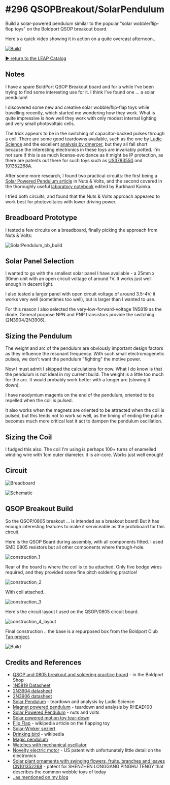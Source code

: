 # #296 QSOPBreakout/SolarPendulum

Build a solar-powered pendulum similar to the popular "solar wobble/flip-flop toys" on the Boldport QSOP breakout board.

Here's a quick video showing it in action on a quite overcast afternoon..

[![Build](./assets/SolarPendulum_build.jpg?raw=true)](http://www.youtube.com/watch?v=buP3zrMjN94)

[:arrow_forward: return to the LEAP Catalog](https://leap.tardate.com)

## Notes

I have a spare BoldPort QSOP Breakout board and for a while I've been trying to find some interesting use for it. I think I've found one ...
a solar pendulum!

I discovered some new and creative solar wobble/flip-flap toys while travelling recently, which started me wondering how they work.
What is quite impressive is how well they work with only modest internal lighting and very small photovoltaic cells.

The trick appears to be in the switching of capacitor-backed pulses through a coil. There are some good teardowns available,
such as the one by
[Ludic Science](https://www.youtube.com/watch?v=M6L-d_dYWIc) and the excellent
[analysis by dmercer](https://ez.analog.com/community/university-program/blog/2015/04/27/solar-powered-motion-toy-tear-down),
but they all fall short because the interesting electronics in these toys are invariably potted.
I'm not sure if this is as much license-avoidance as it might be IP protection, as there are patents out there for such toys such as
[US3783550](https://www.google.com/patents/US3783550?dq=3783550&hl=en&sa=X&ei=X67xUqHPMoOZkQWA5IDYDw&ved=0CDMQ6AEwAA&pageId=105188957426397764872) and [101352268A](https://worldwide.espacenet.com/publicationDetails/biblio?CC=CN&NR=101352268A&KC=A&FT=D&ND=&date=20090128&DB=EPODOC&locale=en_EP).


After some more research, I found two practical circuits: the first being a
[Solar Powered Pendulum article](http://nutsvolts.texterity.com/nutsvolts/201208/?folio=32&pg=32#pg32) in Nuts & Volts,
and the second covered in the thoroughly useful [laboratory notebook](http://www.elektronik-labor.de/Labortagebuch/Tagebuch0716.html#pendel2)
edited by Burkhard Kainka.

I tried both circuits, and found that the Nuts & Volts approach appeared to work best for photovoltaics with lower driving power.


## Breadboard Prototype

I tested a few circuits on a breadboard, finally picking the approach from Nuts & Volts:

![SolarPendulum_bb_build](./assets/SolarPendulum_bb_build.jpg?raw=true)

## Solar Panel Selection

I wanted to go with the smallest solar panel I have available - a 25mm x 30mm unit with an open circuit voltage of around 1V.
It works just well enough in decent light.

I also tested a larger panel with open circuit voltage of around 3.5-4V; it works very well (sometimes too well), but is larger than I wanted to use.

For this reason I also selected the very-low-forward-voltage 1N5819 as the diode. General purpose NPN and PNP transistors provide the switching (2N3904/2N3906).

## Sizing the Pendulum

The weight and arc of the pendulum are obviously important design factors as they influence the resonant frequency.
With such small electromagenetic pulses, we don't want the pendulum "fighting" the motive power.

Now I must admit I skipped the calculations for now. What I do know is that the pendulum is not ideal in my current build.
The weight is a little too much for the arc. It would probably work better with a longer arc (slowing it down).

I have neodymium magents on the end of the pendulum, oriented to be repelled when the coil is pulsed.

It also works when the magnets are oriented to be attracted when the coil is pulsed, but this tends not to work so well, as the timing of
ending the pulse becomes much more critical lest it act to dampen the pendulum oscillation.

## Sizing the Coil

I fudged this also. The coil I'm using is perhaps 100+ turns of enamelled winding wire with 1cm outer diameter.
It is air-core. Works just well enough!

## Circuit

![Breadboard](./assets/SolarPendulum_bb.jpg?raw=true)

![Schematic](./assets/SolarPendulum_schematic.jpg?raw=true)


## QSOP Breakout Build

So the QSOP/0805 breakout ... is intended as a breakout board! But it has enough interesting features to make it
serviceable as the protoboard for this circuit.

Here is the QSOP Board during assembly, with all components fitted. I used SMD 0805 resistors but all other components
where through-hole.

![construction_1](./assets/construction_1.jpg?raw=true)

Rear of the board is where the coil is to ba attached. Only five bodge wires required, and they provided some fine pitch soldering practice!

![construction_2](./assets/construction_2.jpg?raw=true)

With coil attached..

![construction_3](./assets/construction_3.jpg?raw=true)

Here's the circuit layout I used on the QSOP/0805 circuit board.

![construction_4_layout](./assets/construction_4_layout.jpg?raw=true)

Final construction .. the base is a repurposed box from the Boldport Club [Tap project](../../tap).

![Build](./assets/SolarPendulum_build.jpg?raw=true)

## Credits and References
* [QSOP and 0805 breakout and soldering practice board](http://www.boldport.club/shop/product/437246682) - in the Boldport Shop
* [1N5819 Datasheet](http://www.futurlec.com/Diodes/1N5819.shtml)
* [2N3904 datasheet](http://www.futurlec.com/Transistors/2N3904.shtml)
* [2N3906 datasheet](http://www.futurlec.com/Transistors/2N3906.shtml)
* [Solar Pendulum](https://www.youtube.com/watch?v=M6L-d_dYWIc) - teardown and analysis by Ludic Science
* [Magnet powered pendulum](https://www.youtube.com/watch?v=yrKtY7nWc-o) - teardown and analysis by RHEAD100
* [Solar Powered Pendulum](http://nutsvolts.texterity.com/nutsvolts/201208/?folio=32&pg=32#pg32) - nuts and volts
* [Solar powered motion toy tear-down](https://ez.analog.com/community/university-program/blog/2015/04/27/solar-powered-motion-toy-tear-down)
* [Flip Flap](https://en.wikipedia.org/wiki/Flip_Flap) - wikipedia article on the flapping toy
* [Solar-Winker seziert](http://www.elektronik-labor.de/Labortagebuch/Tagebuch0716.html#pendel2)
* [Drinking bird](https://en.wikipedia.org/wiki/Drinking_bird) - wikipedia
* [Magic pendulum](http://www.elektronik.nmp24.de/?Bauanleitungen:Magisches_Pendel)
* [Watches with mechanical oscillator](http://www.hwynen.de/tba840.html)
* [Novelty electric motor](https://www.google.com/patents/US3783550?dq=3783550&hl=en&sa=X&ei=X67xUqHPMoOZkQWA5IDYDw&ved=0CDMQ6AEwAA&pageId=105188957426397764872) - US patent with unfortunately little detail on the electronics
* [Solar plant ornaments with swinging flowers, fruits, branches and leaves CN101352268](https://worldwide.espacenet.com/publicationDetails/biblio?CC=CN&NR=101352268A&KC=A&FT=D&ND=&date=20090128&DB=EPODOC&locale=en_EP) - patent for SHENZHEN LONGGANG PINGHU TENGY that describes the common wobble toys of today
* [..as mentioned on my blog](https://blog.tardate.com/2017/05/leap296-solar-pendulum-on-a-boldport-qsop-breakout.html)

